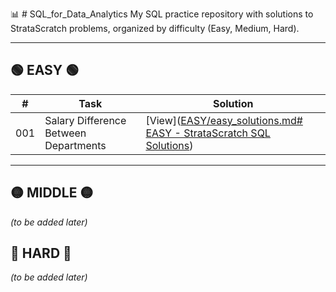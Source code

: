 📊 # SQL_for_Data_Analytics
My SQL practice repository with solutions to StrataScratch problems, organized by difficulty (Easy, Medium, Hard).

---

## 🟢 EASY 🟢
| #   | Task                                   | Solution |
|-----|----------------------------------------|----------|
| 001 | Salary Difference Between Departments | [View]([EASY/easy_solutions.md# EASY - StrataScratch SQL Solutions](https://github.com/AntoninaData/SQL_for_Data_Analytics/blob/main/EASY_Solutions.md#problem-001--calculates-the-difference-between-the-highest-salaries)) |

---

## 🟡 MIDDLE 🟡
*(to be added later)*

## 🔴 HARD 🔴
*(to be added later)*
